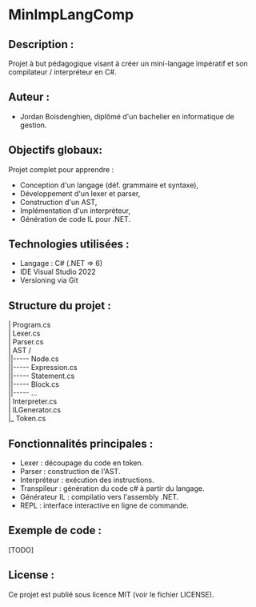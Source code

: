 # MinImpLangComp

## Description :
Projet à but pédagogique visant à créer un mini-langage impératif et son compilateur / interpréteur en C#.

## Auteur :
- Jordan Boisdenghien, diplômé d'un bachelier en informatique de gestion.

## Objectifs globaux:
Projet complet pour apprendre :
- Conception d'un langage (déf. grammaire et syntaxe),
- Développement d'un lexer et parser,
- Construction d'un AST,
- Implémentation d'un interpréteur,
- Génération de code IL pour .NET.

## Technologies utilisées :
- Langage : C# (.NET => 6)
- IDE Visual Studio 2022
- Versioning via Git

## Structure du projet :
|  Program.cs  
|  Lexer.cs  
|  Parser.cs  
|  AST /  
||----- Node.cs  
||----- Expression.cs  
||----- Statement.cs  
||----- Block.cs  
||----- ...  
|  Interpreter.cs  
|  ILGenerator.cs  
|_ Token.cs  

## Fonctionnalités principales :
- Lexer : découpage du code en token.
- Parser : construction de l'AST.
- Interpréteur : exécution des instructions.
- Transpileur : génèration du code c# à partir du langage.
- Générateur IL : compilatio vers l'assembly .NET.
- REPL : interface interactive en ligne de commande.

## Exemple de code :
[TODO]

## License :
Ce projet est publié sous licence MIT (voir le fichier LICENSE).
